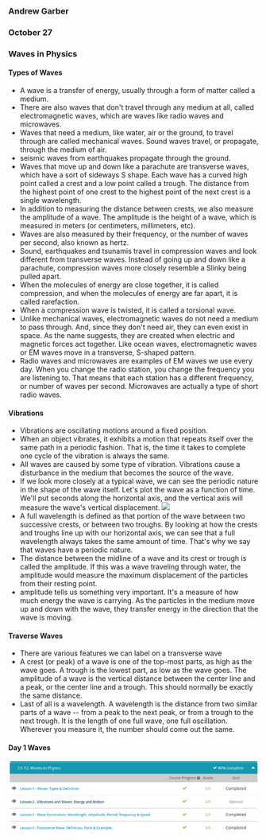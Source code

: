 ### Andrew Garber
### October 27
### Waves in Physics

#### Types of Waves
 - A wave is a transfer of energy, usually through a form of matter called a medium.
 - There are also waves that don't travel through any medium at all, called electromagnetic waves, which are waves like radio waves and microwaves.
 - Waves that need a medium, like water, air or the ground, to travel through are called mechanical waves. Sound waves travel, or propagate, through the medium of air.
 - seismic waves from earthquakes propagate through the ground.
 - Waves that move up and down like a parachute are transverse waves, which have a sort of sideways S shape. Each wave has a curved high point called a crest and a low point called a trough. The distance from the highest point of one crest to the highest point of the next crest is a single wavelength.
 - In addition to measuring the distance between crests, we also measure the amplitude of a wave. The amplitude is the height of a wave, which is measured in meters (or centimeters, millimeters, etc).
 - Waves are also measured by their frequency, or the number of waves per second, also known as hertz.
 - Sound, earthquakes and tsunamis travel in compression waves and look different from transverse waves. Instead of going up and down like a parachute, compression waves more closely resemble a Slinky being pulled apart. 
 - When the molecules of energy are close together, it is called compression, and when the molecules of energy are far apart, it is called rarefaction.
 - When a compression wave is twisted, it is called a torsional wave.
 - Unlike mechanical waves, electromagnetic waves do not need a medium to pass through. And, since they don't need air, they can even exist in space. As the name suggests, they are created when electric and magnetic forces act together. Like ocean waves, electromagnetic waves or EM waves move in a transverse, S-shaped pattern.
 - Radio waves and microwaves are examples of EM waves we use every day. When you change the radio station, you change the frequency you are listening to. That means that each station has a different frequency, or number of waves per second. Microwaves are actually a type of short radio waves. 

#### Vibrations
 - Vibrations are oscillating motions around a fixed position.
 - When an object vibrates, it exhibits a motion that repeats itself over the same path in a periodic fashion. That is, the time it takes to complete one cycle of the vibration is always the same.
 - All waves are caused by some type of vibration. Vibrations cause a disturbance in the medium that becomes the source of the wave.
 - If we look more closely at a typical wave, we can see the periodic nature in the shape of the wave itself. Let's plot the wave as a function of time. We'll put seconds along the horizontal axis, and the vertical axis will measure the wave's vertical displacement. 
 ![](https://study.com/cimages/multimages/16/vibration-wave-parts.jpg)
 - A full wavelength is defined as that portion of the wave between two successive crests, or between two troughs. By looking at how the crests and troughs line up with our horizontal axis, we can see that a full wavelength always takes the same amount of time. That's why we say that waves have a periodic nature.
 - The distance between the midline of a wave and its crest or trough is called the amplitude. If this was a wave traveling through water, the amplitude would measure the maximum displacement of the particles from their resting point.
 - amplitude tells us something very important. It's a measure of how much energy the wave is carrying. As the particles in the medium move up and down with the wave, they transfer energy in the direction that the wave is moving. 

#### Traverse Waves
- There are various features we can label on a transverse wave
 - A crest (or peak) of a wave is one of the top-most parts, as high as the wave goes. A trough is the lowest part, as low as the wave goes. The amplitude of a wave is the vertical distance between the center line and a peak, or the center line and a trough. This should normally be exactly the same distance.
 - Last of all is a wavelength. A wavelength is the distance from two similar parts of a wave -- from a peak to the next peak, or from a trough to the next trough. It is the length of one full wave, one full oscillation. Wherever you measure it, the number should come out the same.

#### Day 1 Waves
![](wavesday1.png)